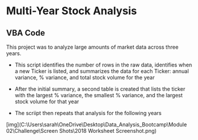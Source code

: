 # Multi-Year Stock Analysis #

## VBA Code ##

This project was to analyze large amounts of market data across three years.  

* This script identifies the number of rows in the raw data, identifies when a new Ticker is listed, and summarizes the data for each Ticker: annual variance, % variance, and total stock volume for the year

* After the initial summary, a second table is created that lists the ticker with the largest % variance, the smallest % variance, and the largest stock volume for that year

* The scriipt then repeats that analysis for the following years


[img](C:\Users\sarah\OneDrive\Desktop\Data_Analysis_Bootcamp\Module 02\Challenge\Screen Shots\2018 Worksheet Screenshot.png)
